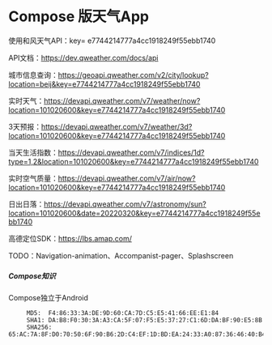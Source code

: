 # Compose 版天气App
使用和风天气API：key= e7744214777a4cc1918249f55ebb1740

API文档：https://dev.qweather.com/docs/api

城市信息查询：https://geoapi.qweather.com/v2/city/lookup?location=beij&key=e7744214777a4cc1918249f55ebb1740

实时天气：https://devapi.qweather.com/v7/weather/now?location=101020600&key=e7744214777a4cc1918249f55ebb1740

3天预报：https://devapi.qweather.com/v7/weather/3d?location=101020600&key=e7744214777a4cc1918249f55ebb1740

当天生活指数：https://devapi.qweather.com/v7/indices/1d?type=1,2&location=101020600&key=e7744214777a4cc1918249f55ebb1740

实时空气质量：https://devapi.qweather.com/v7/air/now?location=101020600&key=e7744214777a4cc1918249f55ebb1740

日出日落：https://devapi.qweather.com/v7/astronomy/sun?location=101020600&date=20220320&key=e7744214777a4cc1918249f55ebb1740

高德定位SDK：https://lbs.amap.com/

TODO：Navigation-animation、Accompanist-pager、Splashscreen

##### Compose知识

Compose独立于Android


         MD5:  F4:86:33:3A:DE:9D:60:CA:7D:C5:E5:41:66:EE:E1:84
         SHA1: DA:B8:F0:30:3A:A3:CA:5F:07:F5:E5:37:27:C1:6D:DA:BF:90:E5:8B
         SHA256: 65:AC:7A:8F:D0:70:50:6F:90:B6:2D:C4:EF:1D:BD:EA:24:33:A0:87:36:46:40:B4:F8:FD:F2:00:43:46:34:C8
